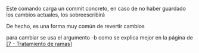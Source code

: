 Este comando carga un commit concreto, en caso de no haber guardado los cambios actuales, los sobreescribirá

De hecho, es una forma muy común de revertir cambios

para cambiar se usa el argumento -b como se explica mejor en la página de [[7 - Tratamiento de ramas]](recomendado)